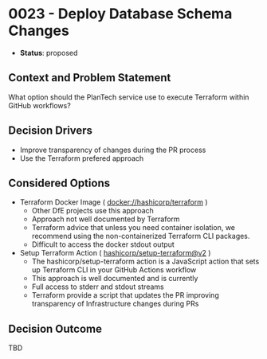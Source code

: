 # 0023 - Deploy Database Schema Changes

* **Status**: proposed

## Context and Problem Statement

What option should the PlanTech service use to execute Terraform within GitHub workflows?

## Decision Drivers

* Improve transparency of changes during the PR process
* Use the Terraform prefered approach

## Considered Options

* Terraform Docker Image ( [docker://hashicorp/terraform](https://hub.docker.com/r/hashicorp/terraform/#!) )
  * Other DfE projects use this approach
  * Approach not well documented by Terraform
  * Terraform advice that unless you need container isolation, we recommend using the non-containerized Terraform CLI packages.
  * Difficult to access the docker stdout output
* Setup Terraform Action ( [hashicorp/setup-terraform@v2](https://github.com/hashicorp/setup-terraform) )
  * The hashicorp/setup-terraform action is a JavaScript action that sets up Terraform CLI in your GitHub Actions workflow
  * This approach is well documented and is currently 
  * Full access to stderr and stdout streams
  * Terraform provide a script that updates the PR improving transparency of Infrastructure changes during PRs

## Decision Outcome

TBD